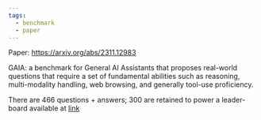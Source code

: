 ```yaml
---
tags:
  - benchmark
  - paper
---
```

Paper: https://arxiv.org/abs/2311.12983

GAIA: a benchmark for General AI Assistants that proposes real-world questions that require a set of fundamental abilities such as reasoning, multi-modality handling, web browsing, and generally tool-use proficiency.

There are 466 questions + answers; 300 are retained to power a leader-board available at [link](https://huggingface.co/gaia-benchmark)

